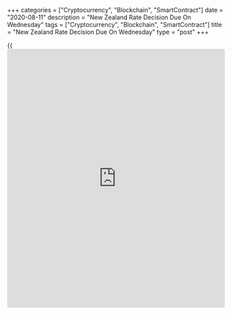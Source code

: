 +++
categories = ["Cryptocurrency", "Blockchain", "SmartContract"]
date = "2020-08-11"
description = "New Zealand Rate Decision Due On Wednesday"
tags = ["Cryptocurrency", "Blockchain", "SmartContract"]
title = "New Zealand Rate Decision Due On Wednesday"
type = "post"
+++

{{<iframe id="large-banner" src="https://www.bounty.group/#slide=23.0" width="100%" height="600" scrolling="no" style="border: 0px solid rgb(216, 221, 230); border-radius: 3px;">}}

The Reserve Bank of New Zealand will wrap up its monetary [policy](https://www.fintechee.com/policy/) meeting
on Wednesday and then announce its decision on interest rates,
highlighting a modest day for Asia-Pacific economic activity. The RBNZ
is widely expected to keep its Official Cash Rate unchanged at the
record low 0.25 percent.

South Korea will provide unemployment data for July, with forecasts
putting the jobless rate at 3.9 percent - down from 4.3 percent in June.

Australia will see July figures for new home sales, August numbers the
Westpac consumer confidence index and Q2 data for wage prices. In June,
new home sales were up 87.2 percent on month. In July, the consumer
confidence index fell 6.1 percent to a score of 87.9. In Q1, wage prices
gained 0.5 percent on quarter and 2.1 percent on year.

Japan will provide July figures for machine tool orders; in June, orders
plunged 32.0 percent on year.

China will see July numbers for vehicles sales and FDI; in June, vehicle
sales rose 11.6 percent on year and FDI fell 1.3 percent.

Finally, the [markets][1] in Thailand are closed on Wednesday in
observance of the queen's birthday and will re-open on Thursday.

For comments and feedback [contact](https://www.playgroundfx.com/contact/): editorial@rtt[news](https://www.letsplayfx.com/blog/forex-news-website/).com

[Economic News][2]

 **What parts of the world are seeing the best (and worst) economic
performances lately? Click[here][3] to check out our [Econ Scorecard][3]
and find out! See up-to-the-moment [ranking](https://www.playgroundfx.com/blog/crypto-exchange-ranking/)s for the best and worst
performers in [GDP][4], [unemployment rate][5], [inflation][6] and much
more.**

   1. www.rtt[news](https://www.letsplayfx.com/blog/forex-news-website/).com/Content/Markets.aspx
   2. www.rtt[news](https://www.letsplayfx.com/blog/forex-news-website/).com/Content/EconomicNews.aspx
   3. www.rtt[news](https://www.letsplayfx.com/blog/forex-news-website/).com/economic-scorecard/world-rank/PPI/highest-performance.aspx
   4. www.rtt[news](https://www.letsplayfx.com/blog/forex-news-website/).com/economic-scorecard/world-rank/GDP/highest-performance.aspx
   5. www.rtt[news](https://www.letsplayfx.com/blog/forex-news-website/).com/economic-scorecard/world-rank/unemployment-rate/lowest-performance.aspx
   6. www.rtt[news](https://www.letsplayfx.com/blog/forex-news-website/).com/economic-scorecard/world-rank/CPI/highest-performance.aspx